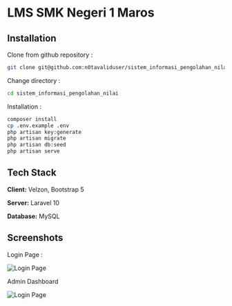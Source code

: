 
# LMS SMK Negeri 1 Maros

## Installation

Clone from github repository :

```bash
git clone git@github.com:n0tavaliduser/sistem_informasi_pengolahan_nilai.git
```
Change directory :
```bash
cd sistem_informasi_pengolahan_nilai
```
Installation :
```bash
composer install
cp .env.example .env
php artisan key:generate
php artisan migrate
php artisan db:seed
php artisan serve
```


    
## Tech Stack

**Client:** Velzon, Bootstrap 5

**Server:** Laravel 10

**Database:** MySQL


## Screenshots

Login Page :

![Login Page](https://via.placeholder.com/468x300?text=App+Screenshot+Here)

Admin Dashboard

![Login Page](https://via.placeholder.com/468x300?text=App+Screenshot+Here)
